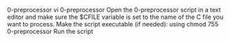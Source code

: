 0-preprocessor
vi 0-preprocessor
Open the 0-preprocessor script in a text editor and make sure the $CFILE variable is set to the name of the C file you want to process.
Make the script executable (if needed): using chmod 755 0-preprocessor
Run the script
